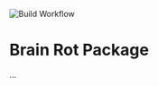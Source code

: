 ![Build Workflow](https://github.com/software-students-spring2025/3-python-package-5bigbooms/actions/workflows/build.yaml/badge.svg)

# Brain Rot Package

...
